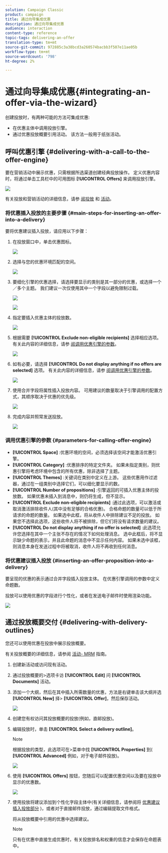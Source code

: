 ```yaml
---
solution: Campaign Classic
product: campaign
title: 通过向导集成优惠
description: 通过向导集成优惠
audience: interaction
content-type: reference
topic-tags: delivering-an-offer
translation-type: tm+mt
source-git-commit: 972885c3a38bcd3a260574bacbb3f507e11ae05b
workflow-type: tm+mt
source-wordcount: '798'
ht-degree: 2%

---
```



# 通过向导集成优惠{#integrating-an-offer-via-the-wizard}

创建投放时，有两种可能的方法可集成优惠:

* 在优惠主体中调用投放引擎。
* 通过优惠投放概要引用活动。 该方法一般用于纸张活动。

## 呼叫优惠引擎 {#delivering-with-a-call-to-the-offer-engine}

要在营销活动中展示优惠，只需根据所选渠道创建经典投放操作。 定义优惠内容时，将通过单击工具栏中的可用图标 **[!UICONTROL Offers]** 来调用投放引擎。

![](assets/offer_delivery_009.png)

有关投放和营销活动的详细信息，请参 [阅投放](../../delivery/using/about-direct-mail-channel.md) 和 [活动](../../campaign/using/setting-up-marketing-campaigns.md)。

### 将优惠插入投放的主要步骤 {#main-steps-for-inserting-an-offer-into-a-delivery}

要将优惠建议插入投放，请应用以下步骤：

1. 在投放窗口中，单击优惠图标。

   ![](assets/offer_delivery_001.png)

1. 选择与您的优惠环境匹配的空间。

   ![](assets/offer_delivery_002.png)

1. 要细化引擎的优惠选择，请选择要显示的类别是其一部分的优惠，或选择一个／多个主题。 我们建议一次仅使用其中一个字段以避免限制过载。

   ![](assets/offer_delivery_003.png)

   ![](assets/offer_delivery_004.png)

1. 指定要插入优惠主体的投放数。

   ![](assets/offer_delivery_005.png)

1. 根据需要 **[!UICONTROL Exclude non-eligible recipients]** 选择相应选项。 有关此内容的详细信息，请参 [阅调用优惠引擎的参数](#parameters-for-calling-offer-engine)。

   ![](assets/offer_delivery_006.png)

1. 如有必要，请选择 **[!UICONTROL Do not display anything if no offers are selected]** 选项。 有关此内容的详细信息，请参 [阅调用优惠引擎的参数](#parameters-for-calling-offer-engine)。

   ![](assets/offer_delivery_007.png)

1. 使用合并字段将属性插入投放内容。 可用建议的数量取决于引擎调用的配置方式，其顺序取决于优惠的优先级。

   ![](assets/offer_delivery_008.png)

1. 完成内容并照常发送投放。

   ![](assets/offer_delivery_010.png)

### 调用优惠引擎的参数 {#parameters-for-calling-offer-engine}

* **[!UICONTROL Space]** :优惠环境的空间，必须选择该空间才能激活优惠引擎。
* **[!UICONTROL Category]** :优惠排序的特定文件夹。 如果未指定类别，则优惠引擎将考虑环境中包含的所有优惠，除非选择了主题。
* **[!UICONTROL Themes]** :关键词在类别中定义在上游。 这些优惠用作过滤器，通过在一组类别中选择它们，可以细化要显示的数。
* **[!UICONTROL Number of propositions]** :引擎返回的可插入优惠主体的投放数。 如果优惠未插入到消息中，则仍将生成，但不显示。
* **[!UICONTROL Exclude non-eligible recipients]** :通过此选项，可以激活或取消激活排除收件人(其中没有足够的合格优惠)。 合格命题的数量可以低于所请求的命题的数量。 如果选中此框，将从收件人中排除建议不足的投放。 如果您不选择此选项，这些收件人将不被排除，但它们将没有请求数量的建议。
* **[!UICONTROL Do not display anything if no offer is selected]** :此选项允许您选择在其中一个主张不存在的情况下如何处理消息。 选中此框后，将不显示缺少命题的表示，并且此命题的消息中不显示任何内容。 如果未选中该框，则消息本身在发送过程中将被取消，收件人将不再收到任何消息。

### 将优惠建议插入投放 {#inserting-an-offer-proposition-into-a-delivery}

要呈现的优惠的表示通过合并字段插入投放主体。 在优惠引擎调用的参数中定义命题数。

投放可以使用优惠的字段进行个性化，或者在发送电子邮件时使用渲染功能。

![](assets/offer_delivery_011.png)

## 通过投放概要交付 {#delivering-with-delivery-outlines}

您还可以使用优惠在投放中展示投放概要。

有关投放概要的详细信息，请参阅 [活动- MRM](../../campaign/using/marketing-campaign-deliveries.md#associating-and-structuring-resources-linked-via-a-delivery-outline) 指南。

1. 创建新活动或访问现有活动。
1. 通过投放概要的>选项卡访 **[!UICONTROL Edit]** 问 **[!UICONTROL Documents]** 活动。
1. 添加一个大纲，然后在其中插入所需数量的优惠，方法是右键单击该大纲并选 **[!UICONTROL New]** 择> **[!UICONTROL Offer]**，然后保存活动。

   ![](assets/int_compo_offre1.png)

1. 创建您有权访问其投放概要的投放(例如，直邮投放)。
1. 编辑投放时，单击 **[!UICONTROL Select a delivery outline]**。

   >[!NOTE]
   >
   >根据投放的类型，此选项可在>菜单中找 **[!UICONTROL Properties]** 到( **[!UICONTROL Advanced]** 例如，对于电子邮件投放)。

   ![](assets/int_compo_offre2.png)

1. 使用 **[!UICONTROL Offers]** 按钮，您随后可以配置优惠空间以及要在投放中显示的优惠数。

   ![](assets/int_compo_offre3.png)

1. 使用投放将建议添加到个性化字段主体中(有关详细信息，请参阅将 [优惠建议插入投放部分](#inserting-an-offer-proposition-into-a-delivery) )，或者对于直接邮件投放，通过编辑提取文件格式。

   将从投放概要中引用的优惠中选择建议。

   >[!NOTE]
   >
   >只有在优惠中直接生成优惠时，有关投放排名和权重的信息才会保存在命题表中。

